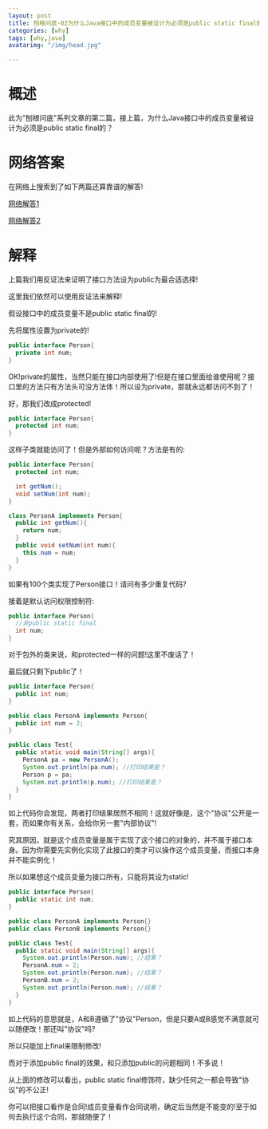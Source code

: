 ```yaml
---
layout: post
title: 刨根问底-02为什么Java接口中的成员变量被设计为必须是public static final的？
categories: [why]
tags: [why,java]
avatarimg: "/img/head.jpg"

---
```


# 概述

此为"刨根问底"系列文章的第二篇，接上篇，为什么Java接口中的成员变量被设计为必须是public static final的？

# 网络答案

在网络上搜索到了如下两篇还算靠谱的解答!

[网络解答1](http://shaomeng95.iteye.com/blog/998820)

[网络解答2](http://www.xyzws.com/javafaq/why-do-we-have-only-public-static-final-variables-in-interfaces/129)

# 解释

上篇我们用反证法来证明了接口方法设为public为最合适选择!

这里我们依然可以使用反证法来解释!

假设接口中的成员变量不是public static final的!

先将属性设置为private的!

```java
public interface Person{
  private int num;
}
```

OK!private的属性，当然只能在接口内部使用了!但是在接口里面给谁使用呢？接口里的方法只有方法头可没方法体！所以设为private，那就永远都访问不到了！

好，那我们改成protected!

```java
public interface Person{
  protected int num;
}
```

这样子类就能访问了！但是外部如何访问呢？方法是有的:

<!-- more -->

```java
public interface Person{
  protected int num;

  int getNum();
  void setNum(int num);
}

class PersonA implements Person{
  public int getNum(){
    return num;
  }
  public void setNum(int num){
    this.num = num;
  }
}
```

如果有100个类实现了Person接口！请问有多少重复代码?

接着是默认访问权限控制符:

```java
public interface Person{
  //非public static final
  int num;
}
```

对于包外的类来说，和protected一样的问题!这里不废话了！

最后就只剩下public了！

```java
public interface Person{
  public int num;
}

public class PersonA implements Person{
  public int num = 2;
}

public class Test{
  public static void main(String[] args){
    PersonA pa = new PersonA();
    System.out.println(pa.num); //打印结果是？
    Person p = pa;
    System.out.println(p.num); //打印结果是？
  }
}
```

如上代码你会发现，两者打印结果居然不相同！这就好像是，这个"协议"公开是一套，而如果你有关系，会给你另一套"内部协议"!

究其原因，就是这个成员变量是属于实现了这个接口的对象的，并不属于接口本身。因为你需要先实例化实现了此接口的类才可以操作这个成员变量，而接口本身并不能实例化！

所以如果想这个成员变量为接口所有，只能将其设为static!

```java
public interface Person{
  public static int num;
}

public class PersonA implements Person{}
public class PersonB implements Person{}

public class Test{
  public static void main(String[] args){
    System.out.println(Person.num); //结果？
    PersonA.num = 2;
    System.out.println(Person.num); //结果？
    PersonB.num = 2;
    System.out.println(Person.num); //结果？
  }
}
```

如上代码的意思就是，A和B遵循了"协议"Person，但是只要A或B感觉不满意就可以随便改！那还叫"协议"吗?

所以只能加上final来限制修改!

而对于添加public final的效果，和只添加public的问题相同！不多说！

从上面的修改可以看出，public static final修饰符，缺少任何之一都会导致"协议"的不公正!


你可以把接口看作是合同!成员变量看作合同说明，确定后当然是不能变的!至于如何去执行这个合同，那就随便了！
